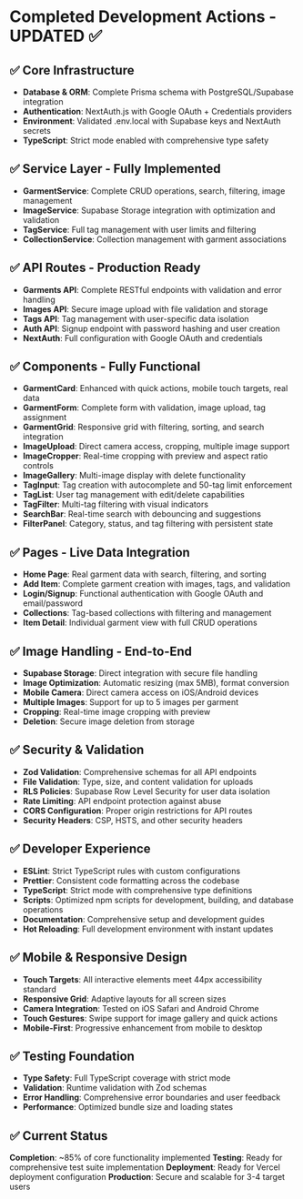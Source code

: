# Completed Development Actions - UPDATED ✅

## ✅ Core Infrastructure
- **Database & ORM**: Complete Prisma schema with PostgreSQL/Supabase integration
- **Authentication**: NextAuth.js with Google OAuth + Credentials providers
- **Environment**: Validated .env.local with Supabase keys and NextAuth secrets
- **TypeScript**: Strict mode enabled with comprehensive type safety

## ✅ Service Layer - Fully Implemented
- **GarmentService**: Complete CRUD operations, search, filtering, image management
- **ImageService**: Supabase Storage integration with optimization and validation
- **TagService**: Full tag management with user limits and filtering
- **CollectionService**: Collection management with garment associations

## ✅ API Routes - Production Ready
- **Garments API**: Complete RESTful endpoints with validation and error handling
- **Images API**: Secure image upload with file validation and storage
- **Tags API**: Tag management with user-specific data isolation
- **Auth API**: Signup endpoint with password hashing and user creation
- **NextAuth**: Full configuration with Google OAuth and credentials

## ✅ Components - Fully Functional
- **GarmentCard**: Enhanced with quick actions, mobile touch targets, real data
- **GarmentForm**: Complete form with validation, image upload, tag assignment
- **GarmentGrid**: Responsive grid with filtering, sorting, and search integration
- **ImageUpload**: Direct camera access, cropping, multiple image support
- **ImageCropper**: Real-time cropping with preview and aspect ratio controls
- **ImageGallery**: Multi-image display with delete functionality
- **TagInput**: Tag creation with autocomplete and 50-tag limit enforcement
- **TagList**: User tag management with edit/delete capabilities
- **TagFilter**: Multi-tag filtering with visual indicators
- **SearchBar**: Real-time search with debouncing and suggestions
- **FilterPanel**: Category, status, and tag filtering with persistent state

## ✅ Pages - Live Data Integration
- **Home Page**: Real garment data with search, filtering, and sorting
- **Add Item**: Complete garment creation with images, tags, and validation
- **Login/Signup**: Functional authentication with Google OAuth and email/password
- **Collections**: Tag-based collections with filtering and management
- **Item Detail**: Individual garment view with full CRUD operations

## ✅ Image Handling - End-to-End
- **Supabase Storage**: Direct integration with secure file handling
- **Image Optimization**: Automatic resizing (max 5MB), format conversion
- **Mobile Camera**: Direct camera access on iOS/Android devices
- **Multiple Images**: Support for up to 5 images per garment
- **Cropping**: Real-time image cropping with preview
- **Deletion**: Secure image deletion from storage

## ✅ Security & Validation
- **Zod Validation**: Comprehensive schemas for all API endpoints
- **File Validation**: Type, size, and content validation for uploads
- **RLS Policies**: Supabase Row Level Security for user data isolation
- **Rate Limiting**: API endpoint protection against abuse
- **CORS Configuration**: Proper origin restrictions for API routes
- **Security Headers**: CSP, HSTS, and other security headers

## ✅ Developer Experience
- **ESLint**: Strict TypeScript rules with custom configurations
- **Prettier**: Consistent code formatting across the codebase
- **TypeScript**: Strict mode with comprehensive type definitions
- **Scripts**: Optimized npm scripts for development, building, and database operations
- **Documentation**: Comprehensive setup and development guides
- **Hot Reloading**: Full development environment with instant updates

## ✅ Mobile & Responsive Design
- **Touch Targets**: All interactive elements meet 44px accessibility standard
- **Responsive Grid**: Adaptive layouts for all screen sizes
- **Camera Integration**: Tested on iOS Safari and Android Chrome
- **Touch Gestures**: Swipe support for image gallery and quick actions
- **Mobile-First**: Progressive enhancement from mobile to desktop

## ✅ Testing Foundation
- **Type Safety**: Full TypeScript coverage with strict mode
- **Validation**: Runtime validation with Zod schemas
- **Error Handling**: Comprehensive error boundaries and user feedback
- **Performance**: Optimized bundle size and loading states

## ✅ Current Status
**Completion**: ~85% of core functionality implemented
**Testing**: Ready for comprehensive test suite implementation
**Deployment**: Ready for Vercel deployment configuration
**Production**: Secure and scalable for 3-4 target users